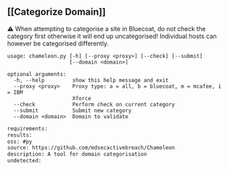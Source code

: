 
## [[Categorize Domain]]

⚠️ When attempting to categorise a site in Bluecoat, do not check the category first otherwise it will end up uncategorised! Individual hosts can however be categorised differently.

```
usage: chameleon.py [-h] [--proxy <proxy>] [--check] [--submit]
                    [--domain <domain>]

optional arguments:
  -h, --help         show this help message and exit
  --proxy <proxy>    Proxy type: a = all, b = bluecoat, m = mcafee, i = IBM
                     Xforce
  --check            Perform check on current category
  --submit           Submit new category
  --domain <domain>  Domain to validate
```


```meta
requirements: 
results: 
oss: #py
source: https://github.com/mdsecactivebreach/Chameleon
description: A tool for domain categorisation
undetected: 
```